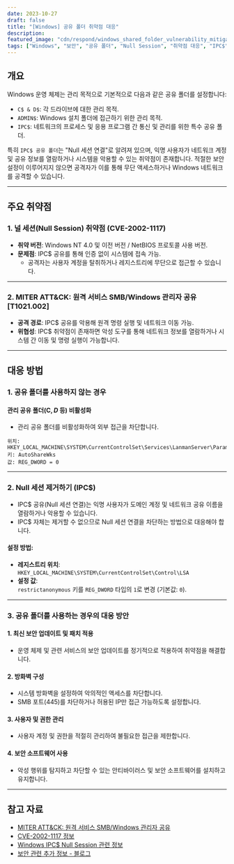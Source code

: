 ```yaml
---
date: 2023-10-27
draft: false
title: "[Windows] 공유 폴더 취약점 대응"
description: 
featured_image: "cdn/respond/windows_shared_folder_vulnerability_mitigation-1.png"
tags: ["Windows", "보안", "공유 폴더", "Null Session", "취약점 대응", "IPC$"]
---
```


## 개요

Windows 운영 체제는 관리 목적으로 기본적으로 다음과 같은 공유 폴더를 설정합니다:
<!--more-->

- `C$ & D$`: 각 드라이브에 대한 관리 목적.
- `ADMIN$`: Windows 설치 폴더에 접근하기 위한 관리 목적.
- `IPC$`: 네트워크의 프로세스 및 응용 프로그램 간 통신 및 관리를 위한 특수 공유 폴더.

특히 `IPC$ 공유 폴더`는 "Null 세션 연결"로 알려져 있으며, 익명 사용자가 네트워크 계정 및 공유 정보를 열람하거나 시스템을 악용할 수 있는 취약점이 존재합니다. 적절한 보안 설정이 이루어지지 않으면 공격자가 이를 통해 무단 액세스하거나 Windows 네트워크를 공격할 수 있습니다.

---

## 주요 취약점

### 1. 널 세션(Null Session) 취약점 (CVE-2002-1117)
- **취약 버전**: Windows NT 4.0 및 이전 버전 / NetBIOS 프로토콜 사용 버전.
- **문제점**: IPC$ 공유를 통해 인증 없이 시스템에 접속 가능.
  - 공격자는 사용자 계정을 탈취하거나 레지스트리에 무단으로 접근할 수 있습니다.

---

### 2. MITER ATT&CK: 원격 서비스 SMB/Windows 관리자 공유 [T1021.002]
- **공격 경로**: IPC$ 공유를 악용해 원격 명령 실행 및 네트워크 이동 가능.
- **위협성**: IPC$ 취약점이 존재하면 악성 도구를 통해 네트워크 정보를 열람하거나 시스템 간 이동 및 명령 실행이 가능합니다.

---

## 대응 방법

### 1. 공유 폴더를 사용하지 않는 경우

#### **관리 공유 폴더(C$, D$ 등) 비활성화**
- 관리 공유 폴더를 비활성화하여 외부 접근을 차단합니다.

```plaintext
위치: HKEY_LOCAL_MACHINE\SYSTEM\CurrentControlSet\Services\LanmanServer\Parameters
키: AutoShareWks
값: REG_DWORD = 0
```

---

### 2. Null 세션 제거하기 (IPC$)

- IPC$ 공유(Null 세션 연결)는 익명 사용자가 도메인 계정 및 네트워크 공유 이름을 열람하거나 악용할 수 있습니다.
- IPC$ 자체는 제거할 수 없으므로 Null 세션 연결을 차단하는 방법으로 대응해야 합니다.

#### 설정 방법:
- **레지스트리 위치**:  
  `HKEY_LOCAL_MACHINE\SYSTEM\CurrentControlSet\Control\LSA`  
- **설정 값**:  
  `restrictanonymous` 키를 `REG_DWORD` 타입의 `1`로 변경 (기본값: `0`).

---

### 3. 공유 폴더를 사용하는 경우의 대응 방안

#### 1. 최신 보안 업데이트 및 패치 적용
- 운영 체제 및 관련 서비스의 보안 업데이트를 정기적으로 적용하여 취약점을 해결합니다.

#### 2. 방화벽 구성
- 시스템 방화벽을 설정하여 악의적인 액세스를 차단합니다.
- SMB 포트(445)를 차단하거나 허용된 IP만 접근 가능하도록 설정합니다.

#### 3. 사용자 및 권한 관리
- 사용자 계정 및 권한을 적절히 관리하여 불필요한 접근을 제한합니다.

#### 4. 보안 소프트웨어 사용
- 악성 행위를 탐지하고 차단할 수 있는 안티바이러스 및 보안 소프트웨어를 설치하고 유지합니다.

---

## 참고 자료

- [MITER ATT&CK: 원격 서비스 SMB/Windows 관리자 공유](https://attack.mitre.org/techniques/T1021/002/)  
- [CVE-2002-1117 정보](https://cve.mitre.org/cgi-bin/cvename.cgi?name=CVE-2002-1117)  
- [Windows IPC$ Null Session 관련 정보](https://learn.microsoft.com/ko-kr/troubleshoot/windows-server/networking/inter-process-communication-share-null-session)  
- [보안 관련 추가 정보 - 블로그](https://doqtqu.tistory.com/225)
